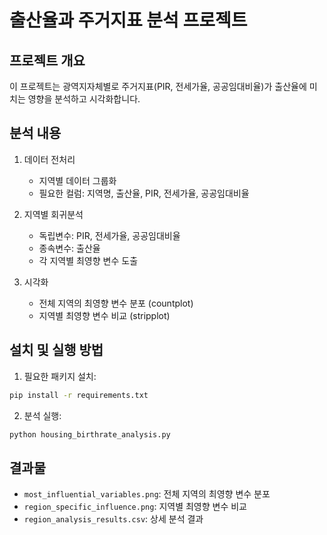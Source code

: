 # 출산율과 주거지표 분석 프로젝트

## 프로젝트 개요
이 프로젝트는 광역지자체별로 주거지표(PIR, 전세가율, 공공임대비율)가 출산율에 미치는 영향을 분석하고 시각화합니다.

## 분석 내용
1. 데이터 전처리
   - 지역별 데이터 그룹화
   - 필요한 컬럼: 지역명, 출산율, PIR, 전세가율, 공공임대비율

2. 지역별 회귀분석
   - 독립변수: PIR, 전세가율, 공공임대비율
   - 종속변수: 출산율
   - 각 지역별 최영향 변수 도출

3. 시각화
   - 전체 지역의 최영향 변수 분포 (countplot)
   - 지역별 최영향 변수 비교 (stripplot)

## 설치 및 실행 방법
1. 필요한 패키지 설치:
```bash
pip install -r requirements.txt
```

2. 분석 실행:
```bash
python housing_birthrate_analysis.py
```

## 결과물
- `most_influential_variables.png`: 전체 지역의 최영향 변수 분포
- `region_specific_influence.png`: 지역별 최영향 변수 비교
- `region_analysis_results.csv`: 상세 분석 결과 